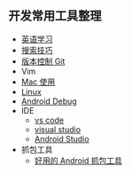 ## 开发常用工具整理


- [英语学习](./study_for_en/readme.md)
- [搜索技巧](./search/readme.md)
- [版本控制 Git](./StudyForGit/README.md)
- Vim
- [Mac 使用](./Mac_Note/README.md)
- [Linux](./Linux_Note)
- [Android Debug](./Android_Debug)
- IDE
  - [vs code](./vscode/readme.md)
  - [visual studio](./visual_studio/readme.md)
  - [Android Studio](./android_studio/readme.md)
- 抓包工具
  - [好用的 Android 抓包工具](https://mp.weixin.qq.com/s/yB5fyM4vZepoeAJWx_GVPg)

